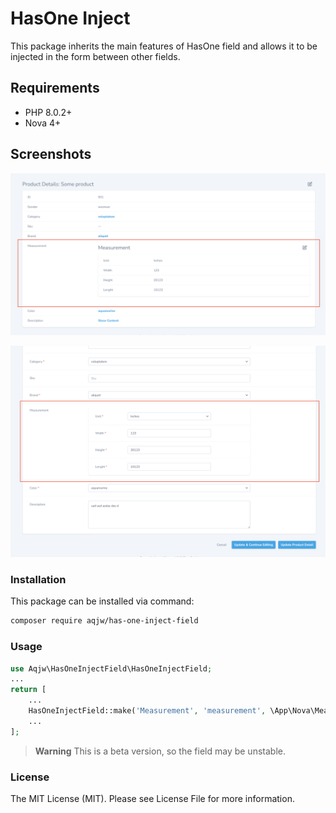 # HasOne Inject

This package inherits the main features of HasOne field and allows it to be injected in the form between other fields.

## Requirements

- PHP 8.0.2+
- Nova 4+

## Screenshots

![Detail View](demo/detail.png)

![Form View](demo/form.png)

### Installation

This package can be installed via command:

```bash
composer require aqjw/has-one-inject-field
```

### Usage

```php
use Aqjw\HasOneInjectField\HasOneInjectField;
...
return [
    ...
    HasOneInjectField::make('Measurement', 'measurement', \App\Nova\Measurement::class),
    ...
];
```

> **Warning**
> This is a beta version, so the field may be unstable.

### License

The MIT License (MIT). Please see License File for more information.
